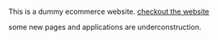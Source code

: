 This is a dummy ecommerce website.
[checkout the website](https://cara-ruddy.vercel.app/)

some new pages and applications are underconstruction.
